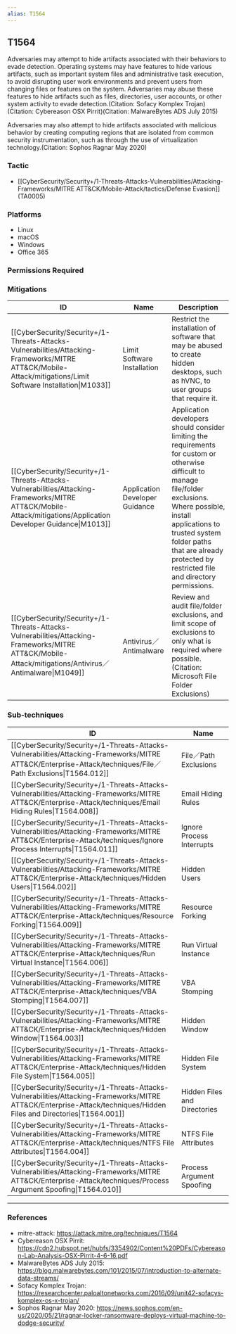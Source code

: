 ```yaml
---
alias: T1564
---
```


## T1564

Adversaries may attempt to hide artifacts associated with their behaviors to evade detection. Operating systems may have features to hide various artifacts, such as important system files and administrative task execution, to avoid disrupting user work environments and prevent users from changing files or features on the system. Adversaries may abuse these features to hide artifacts such as files, directories, user accounts, or other system activity to evade detection.(Citation: Sofacy Komplex Trojan)(Citation: Cybereason OSX Pirrit)(Citation: MalwareBytes ADS July 2015)

Adversaries may also attempt to hide artifacts associated with malicious behavior by creating computing regions that are isolated from common security instrumentation, such as through the use of virtualization technology.(Citation: Sophos Ragnar May 2020)


### Tactic
- [[CyberSecurity/Security+/1-Threats-Attacks-Vulnerabilities/Attacking-Frameworks/MITRE ATT&CK/Mobile-Attack/tactics/Defense Evasion]] (TA0005)

### Platforms
- Linux
- macOS
- Windows
- Office 365

### Permissions Required

### Mitigations

| ID | Name | Description |
| --- | --- | --- |
| [[CyberSecurity/Security+/1-Threats-Attacks-Vulnerabilities/Attacking-Frameworks/MITRE ATT&CK/Mobile-Attack/mitigations/Limit Software Installation\|M1033]] | Limit Software Installation | Restrict the installation of software that may be abused to create hidden desktops, such as hVNC, to user groups that require it. |
| [[CyberSecurity/Security+/1-Threats-Attacks-Vulnerabilities/Attacking-Frameworks/MITRE ATT&CK/Mobile-Attack/mitigations/Application Developer Guidance\|M1013]] | Application Developer Guidance | Application developers should consider limiting the requirements for custom or otherwise difficult to manage file/folder exclusions. Where possible, install applications to trusted system folder paths that are already protected by restricted file and directory permissions. |
| [[CyberSecurity/Security+/1-Threats-Attacks-Vulnerabilities/Attacking-Frameworks/MITRE ATT&CK/Mobile-Attack/mitigations/Antivirus／Antimalware\|M1049]] | Antivirus／Antimalware | Review and audit file/folder exclusions, and limit scope of exclusions to only what is required where possible.(Citation: Microsoft File Folder Exclusions) |

### Sub-techniques

| ID | Name |
| --- | --- |
| [[CyberSecurity/Security+/1-Threats-Attacks-Vulnerabilities/Attacking-Frameworks/MITRE ATT&CK/Enterprise-Attack/techniques/File／Path Exclusions\|T1564.012]] | File／Path Exclusions |
| [[CyberSecurity/Security+/1-Threats-Attacks-Vulnerabilities/Attacking-Frameworks/MITRE ATT&CK/Enterprise-Attack/techniques/Email Hiding Rules\|T1564.008]] | Email Hiding Rules |
| [[CyberSecurity/Security+/1-Threats-Attacks-Vulnerabilities/Attacking-Frameworks/MITRE ATT&CK/Enterprise-Attack/techniques/Ignore Process Interrupts\|T1564.011]] | Ignore Process Interrupts |
| [[CyberSecurity/Security+/1-Threats-Attacks-Vulnerabilities/Attacking-Frameworks/MITRE ATT&CK/Enterprise-Attack/techniques/Hidden Users\|T1564.002]] | Hidden Users |
| [[CyberSecurity/Security+/1-Threats-Attacks-Vulnerabilities/Attacking-Frameworks/MITRE ATT&CK/Enterprise-Attack/techniques/Resource Forking\|T1564.009]] | Resource Forking |
| [[CyberSecurity/Security+/1-Threats-Attacks-Vulnerabilities/Attacking-Frameworks/MITRE ATT&CK/Enterprise-Attack/techniques/Run Virtual Instance\|T1564.006]] | Run Virtual Instance |
| [[CyberSecurity/Security+/1-Threats-Attacks-Vulnerabilities/Attacking-Frameworks/MITRE ATT&CK/Enterprise-Attack/techniques/VBA Stomping\|T1564.007]] | VBA Stomping |
| [[CyberSecurity/Security+/1-Threats-Attacks-Vulnerabilities/Attacking-Frameworks/MITRE ATT&CK/Enterprise-Attack/techniques/Hidden Window\|T1564.003]] | Hidden Window |
| [[CyberSecurity/Security+/1-Threats-Attacks-Vulnerabilities/Attacking-Frameworks/MITRE ATT&CK/Enterprise-Attack/techniques/Hidden File System\|T1564.005]] | Hidden File System |
| [[CyberSecurity/Security+/1-Threats-Attacks-Vulnerabilities/Attacking-Frameworks/MITRE ATT&CK/Enterprise-Attack/techniques/Hidden Files and Directories\|T1564.001]] | Hidden Files and Directories |
| [[CyberSecurity/Security+/1-Threats-Attacks-Vulnerabilities/Attacking-Frameworks/MITRE ATT&CK/Enterprise-Attack/techniques/NTFS File Attributes\|T1564.004]] | NTFS File Attributes |
| [[CyberSecurity/Security+/1-Threats-Attacks-Vulnerabilities/Attacking-Frameworks/MITRE ATT&CK/Enterprise-Attack/techniques/Process Argument Spoofing\|T1564.010]] | Process Argument Spoofing |


---
### References

- mitre-attack: https://attack.mitre.org/techniques/T1564
- Cybereason OSX Pirrit: https://cdn2.hubspot.net/hubfs/3354902/Content%20PDFs/Cybereason-Lab-Analysis-OSX-Pirrit-4-6-16.pdf
- MalwareBytes ADS July 2015: https://blog.malwarebytes.com/101/2015/07/introduction-to-alternate-data-streams/
- Sofacy Komplex Trojan: https://researchcenter.paloaltonetworks.com/2016/09/unit42-sofacys-komplex-os-x-trojan/
- Sophos Ragnar May 2020: https://news.sophos.com/en-us/2020/05/21/ragnar-locker-ransomware-deploys-virtual-machine-to-dodge-security/
